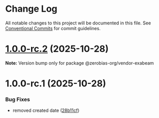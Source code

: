 # Change Log

All notable changes to this project will be documented in this file.
See [Conventional Commits](https://conventionalcommits.org) for commit guidelines.

# [1.0.0-rc.2](https://github.com/zerobias-org/vendor/compare/@zerobias-org/vendor-exabeam@1.0.0-rc.1...@zerobias-org/vendor-exabeam@1.0.0-rc.2) (2025-10-28)

**Note:** Version bump only for package @zerobias-org/vendor-exabeam





# 1.0.0-rc.1 (2025-10-28)


### Bug Fixes

* removed created date ([28b11cf](https://github.com/zerobias-org/vendor/commit/28b11cf2563e9cdadd4b1dc83edd60d2fcd01df0))
